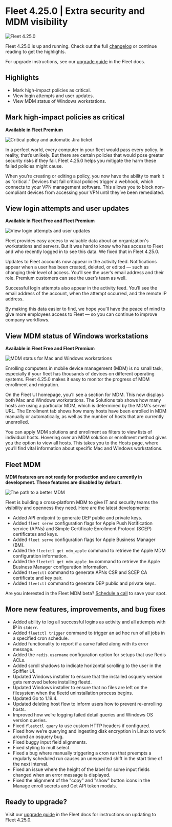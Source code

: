 # Fleet 4.25.0 | Extra security and MDM visibility

![Fleet 4.25.0](../website/assets/images/articles/fleet-4.25.0-1600x900@2x.jpg)

Fleet 4.25.0 is up and running. Check out the full [changelog](https://github.com/fleetdm/fleet/releases/tag/fleet-v4.25.0) or continue reading to get the highlights.

For upgrade instructions, see our [upgrade guide](https://fleetdm.com/docs/deploying/upgrading-fleet) in the Fleet docs.

## Highlights
- Mark high-impact policies as critical.
- View login attempts and user updates.
- View MDM status of Windows workstations.

## Mark high-impact policies as critical
**Available in Fleet Premium**

![Critical policy and automatic Jira ticket](../website/assets/images/articles/fleet-4.25.0-critical-policy-800x450@2x.jpg)

In a perfect world, every computer in your fleet would pass every policy. In reality, that’s unlikely. But there are certain policies that would pose greater security risks if they fail. Fleet 4.25.0 helps you mitigate the harm these failed policies might cause.

When you’re creating or editing a policy, you now have the ability to mark it as “critical.” Devices that fail critical policies trigger a webhook, which connects to your VPN management software. This allows you to block non-compliant devices from accessing your VPN until they’ve been remediated.

## View login attempts and user updates
**Available in Fleet Free and Fleet Premium**

![View login attempts and user updates](../website/assets/images/articles/fleet-4.25.0-activity-feed-800x450@2x.jpg)

Fleet provides easy access to valuable data about an organization's workstations and servers. But it was hard to know who has access to Fleet and who recently logged in to see this data. We fixed that in Fleet 4.25.0.

Updates to Fleet accounts now appear in the activity feed. Notifications appear when a user has been created, deleted, or edited — such as changing their level of access. You’ll see the user’s email address and their role. Premium customers can see the user’s team as well. 

Successful login attempts also appear in the activity feed. You’ll see the email address of the account, when the attempt occurred, and the remote IP address.

By making this data easier to find, we hope you’ll have the peace of mind to give more employees access to Fleet — so you can continue to improve company workflows.

## View MDM status of Windows workstations
**Available in Fleet Free and Fleet Premium**

![MDM status for Mac and Windows workstations](../website/assets/images/articles/fleet-4.25.0-windows-mdm-800x530@2x.jpg)

Enrolling computers in mobile device management (MDM) is no small task, especially if your fleet has thousands of devices on different operating systems. Fleet 4.25.0 makes it easy to monitor the progress of MDM enrollment and migration.

On the Fleet UI homepage, you’ll see a section for MDM. This now displays both Mac and Windows workstations. The Solutions tab shows how many hosts are using a particular MDM, which is determined by the MDM's server URL. The Enrollment tab shows how many hosts have been enrolled in MDM manually or automatically, as well as the number of hosts that are currently unenrolled.

You can apply MDM solutions and enrollment as filters to view lists of individual hosts. Hovering over an MDM solution or enrollment method gives you the option to view all hosts. This takes you to the Hosts page, where you’ll find vital information about specific Mac and Windows workstations.

## Fleet MDM
**MDM features are not ready for production and are currently in development. These features are disabled by default.**

![The path to a better MDM](../website/assets/images/articles/fleetmdm-800x450@2x.jpg)

Fleet is building a cross-platform MDM to give IT and security teams the visibility and openness they need. Here are the latest developments:

- Added API endpoint to generate DEP public and private keys.
- Added `fleet serve` configuration flags for Apple Push Notification service (APNs) and Simple Certificate Enrollment Protocol (SCEP) certificates and keys.
- Added `fleet serve` configuration flags for Apple Business Manager (BM).
- Added the `fleetctl get mdm_apple` command to retrieve the Apple MDM configuration information.
- Added the `fleetctl get mdm_apple_bm` command to retrieve the Apple Business Manager configuration information.
- Added `fleetctl` command to generate APNs CSR and SCEP CA certificate and key pair.
- Added `fleetctl` command to generate DEP public and private keys.

Are you interested in the Fleet MDM beta? [Schedule a call](https://calendly.com/fleetdm/demo) to save your spot.

## More new features, improvements, and bug fixes
- Added ability to log all successful logins as activity and all attempts with IP in `stderr`.
- Added `fleetctl trigger` command to trigger an ad hoc run of all jobs in a specified cron
schedule.
- Added functionality to report if a carve failed along with its error message.
- Added the `redis.username` configuration option for setups that use Redis ACLs.
- Added scroll shadows to indicate horizontal scrolling to the user in the Spiffier UI.
- Updated Windows installer to ensure that the installed osquery version gets removed before installing fleetd.
- Updated Windows installer to ensure that no files are left on the filesystem when the fleetd uninstallation process begins.
- Updated Go to 1.19.4.
- Updated deleting host flow to inform users how to prevent re-enrolling hosts.
- Improved how we’re logging failed detail queries and Windows OS version queries.
- Fixed `fleetctl query` to use custom HTTP headers if configured.
- Fixed how we’re querying and ingesting disk encryption in Linux to work around an osquery bug.
- Fixed buggy input field alignments.
- Fixed styling to multiselect.
- Fixed a bug where manually triggering a cron run that preempts a regularly scheduled run causes an unexpected shift in the start time of the next interval.
- Fixed an issue where the height of the label for some input fields changed when an error message is displayed.
- Fixed the alignment of the "copy" and "show" button icons in the Manage enroll secrets and Get API token modals.

## Ready to upgrade?
Visit our [upgrade guide](https://fleetdm.com/docs/deploying/upgrading-fleet) in the Fleet docs for instructions on updating to Fleet 4.25.0.

<meta name="category" value="releases">
<meta name="authorFullName" value="Noah Talerman">
<meta name="authorGitHubUsername" value="noahtalerman">
<meta name="publishedOn" value="2023-01-03">
<meta name="articleTitle" value="Fleet 4.25.0 | Extra security and MDM visibility">
<meta name="articleImageUrl" value="../website/assets/images/articles/fleet-4.25.0-1600x900@2x.jpg">
